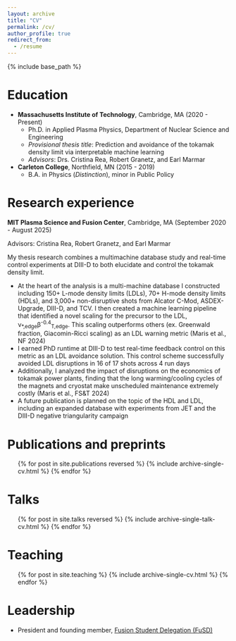 ```yaml
---
layout: archive
title: "CV"
permalink: /cv/
author_profile: true
redirect_from:
  - /resume
---
```


{% include base_path %}

Education
======
* **Massachusetts Institute of Technology**, Cambridge, MA (2020 - Present)
  * Ph.D. in Applied Plasma Physics, Department of Nuclear Science and Engineering
  * _Provisional thesis title_: Prediction and avoidance of the tokamak density limit via interpretable machine learning 
  * _Advisors_: Drs. Cristina Rea, Robert Granetz, and Earl Marmar
* **Carleton College**, Northfield, MN (2015 - 2019)
  * B.A. in Physics (*Distinction*), minor in Public Policy 


Research experience
======
**MIT Plasma Science and Fusion Center**, Cambridge, MA (September 2020 - August 2025)
  
Advisors: Cristina Rea, Robert Granetz, and Earl Marmar

My thesis research combines a multimachine database study and real-time control experiments at DIII-D to both elucidate and control the tokamak density limit.

* At the heart of the analysis is a multi-machine database I constructed including 150+ L-mode density limits (LDLs), 70+ H-mode density limits (HDLs), and 3,000+ non-disruptive shots from Alcator C-Mod, ASDEX-Upgrade, DIII-D, and TCV. I then created a machine learning pipeline that identified a novel scaling for the precursor to the LDL, ν<sub>\*,edge</sub>β<sup>-0.4</sup><sub>T,edge</sub>. This scaling outperforms others (ex. Greenwald fraction, Giacomin-Ricci scaling) as an LDL warning metric (Maris et al., NF 2024)
* I earned PhD runtime at DIII-D to test real-time feedback control on this metric as an LDL avoidance solution. This control scheme successfully avoided LDL disruptions in 16 of 17 shots across 4 run days
* Additionally, I analyzed the impact of disruptions on the economics of tokamak power plants, finding that the long warming/cooling cycles of the magnets and cryostat make unscheduled maintenance extremely costly (Maris et al., FS&T 2024)
* A future publication is planned on the topic of the HDL and LDL, including an expanded database with experiments from JET and the DIII-D negative triangularity campaign

<!-- * **National Ignition Facility (NIF) Summer Scholar**, Lawrence Livermore National Laboratory (Summer 2019 & 2020)
  * Developed machine learning models to predict neutron yield of inertial confinement fusion experiments at the NIF and provide an insight into yield degradation mechanisms
  * Supervisor: Dr. Shahab Khan -->

Publications and preprints
======
  <ul>{% for post in site.publications reversed %}
    {% include archive-single-cv.html %}
  {% endfor %}</ul>
  
Talks
======
  <ul>{% for post in site.talks reversed %}
    {% include archive-single-talk-cv.html %}
  {% endfor %}</ul>
  
Teaching
======
  <ul>{% for post in site.teaching %}
    {% include archive-single-cv.html %}
  {% endfor %}</ul>
  
Leadership
======
* President and founding member, [Fusion Student Delegation (FuSD)](https://www.fusiondelegation.org/)